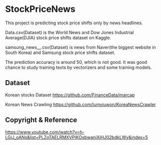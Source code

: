 # StockPriceNews

This project is predicting stock price shifts only by news headlines.

Data.csv(Dataset) is the World News and Dow Jones Industrial Average(DJIA) stock price shifts dataset on Kaggle.

samsung_news__.csv(Dataset) is news from Naver(the biggest website in South Korea) and Samsung stock price shifts dataset.

The prediction accuracy is around 50, which is not good. 
It was good chance to study training texts by vectorizers and some training models.

## Dataset
Korean stocks Dataset
https://github.com/FinanceData/marcap

Korean News Crawling
https://github.com/lumyjuwon/KoreaNewsCrawler

## Copyright & Reference 
https://www.youtube.com/watch?v=h-LGjJ_oANs&list=PLZoTAELRMXVPiKOxbwaniXjHJ02bdkLWy&index=5

